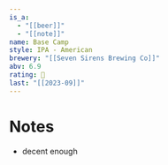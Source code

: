 ```yaml
---
is_a:
  - "[[beer]]"
  - "[[note]]"
name: Base Camp
style: IPA - American
brewery: "[[Seven Sirens Brewing Co]]"
abv: 6.9
rating: 🤞
last: "[[2023-09]]"
---
```

# Notes
- decent enough
